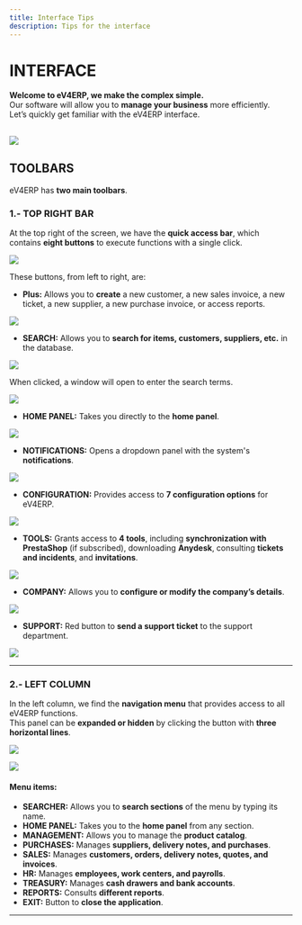 ```yaml
---
title: Interface Tips
description: Tips for the interface
---
```


# INTERFACE  

**Welcome to eV4ERP, we make the complex simple.**  
Our software will allow you to **manage your business** more efficiently.  
Let’s quickly get familiar with the eV4ERP interface.

![](../../../../assets/articulos/inter1.png)
---

## TOOLBARS  

eV4ERP has **two main toolbars**.

### **1.- TOP RIGHT BAR**  
At the top right of the screen, we have the **quick access bar**, which contains **eight buttons** to execute functions with a single click.

![](../../../../assets/articulos/inter2.png)

These buttons, from left to right, are:

- **Plus:** Allows you to **create** a new customer, a new sales invoice, a new ticket, a new supplier, a new purchase invoice, or access reports.

![](../../../../assets/articulos/inter3.png)

- **SEARCH:** Allows you to **search for items, customers, suppliers, etc.** in the database.

![](../../../../assets/articulos/inter4.png)

When clicked, a window will open to enter the search terms.

![](../../../../assets/articulos/inter5.png)

- **HOME PANEL:** Takes you directly to the **home panel**.

![](../../../../assets/articulos/inter6.png)

- **NOTIFICATIONS:** Opens a dropdown panel with the system's **notifications**.

![](../../../../assets/articulos/inter7.png)

- **CONFIGURATION:** Provides access to **7 configuration options** for eV4ERP.

![](../../../../assets/articulos/inter8.png)

- **TOOLS:** Grants access to **4 tools**, including **synchronization with PrestaShop** (if subscribed), downloading **Anydesk**, consulting **tickets and incidents**, and **invitations**.

![](../../../../assets/articulos/inter9.png)

- **COMPANY:** Allows you to **configure or modify the company’s details**.

![](../../../../assets/articulos/inter10.png)

- **SUPPORT:** Red button to **send a support ticket** to the support department.

![](../../../../assets/articulos/inter11.png)

---

### **2.- LEFT COLUMN**  
In the left column, we find the **navigation menu** that provides access to all eV4ERP functions.  
This panel can be **expanded or hidden** by clicking the button with **three horizontal lines**.

![](../../../../assets/articulos/inter12.png)

![](../../../../assets/articulos/inter13.png)

#### **Menu items:**  
- **SEARCHER:** Allows you to **search sections** of the menu by typing its name.  
- **HOME PANEL:** Takes you to the **home panel** from any section.  
- **MANAGEMENT:** Allows you to manage the **product catalog**.  
- **PURCHASES:** Manages **suppliers, delivery notes, and purchases**.  
- **SALES:** Manages **customers, orders, delivery notes, quotes, and invoices**.  
- **HR:** Manages **employees, work centers, and payrolls**.  
- **TREASURY:** Manages **cash drawers and bank accounts**.  
- **REPORTS:** Consults **different reports**.  
- **EXIT:** Button to **close the application**.
---
